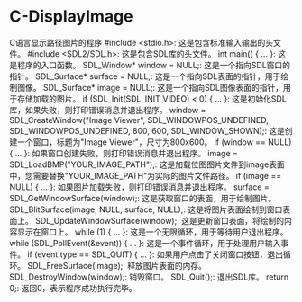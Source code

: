# C-DisplayImage
C语言显示路径图片的程序
#include <stdio.h>: 这是包含标准输入输出的头文件。
#include <SDL2/SDL.h>: 这是包含SDL库的头文件。
int main() { ... }: 这是程序的入口函数。
SDL_Window* window = NULL;: 这是一个指向SDL窗口的指针。
SDL_Surface* surface = NULL;: 这是一个指向SDL表面的指针，用于绘制图像。
SDL_Surface* image = NULL;: 这是一个指向SDL图像表面的指针，用于存储加载的图片。
if (SDL_Init(SDL_INIT_VIDEO) < 0) { ... }: 这是初始化SDL库，如果失败，则打印错误消息并退出程序。
window = SDL_CreateWindow("Image Viewer", SDL_WINDOWPOS_UNDEFINED, SDL_WINDOWPOS_UNDEFINED, 800, 600, SDL_WINDOW_SHOWN);: 这是创建一个窗口，标题为"Image Viewer"，尺寸为800x600。
if (window == NULL) { ... }: 如果窗口创建失败，则打印错误消息并退出程序。
image = SDL_LoadBMP("YOUR_IMAGE_PATH");: 这是加载位图图片文件到image表面中，您需要替换"YOUR_IMAGE_PATH"为实际的图片文件路径。
if (image == NULL) { ... }: 如果图片加载失败，则打印错误消息并退出程序。
surface = SDL_GetWindowSurface(window);: 这是获取窗口的表面，用于绘制图片。
SDL_BlitSurface(image, NULL, surface, NULL);: 这是将图片表面绘制到窗口表面上。
SDL_UpdateWindowSurface(window);: 这是更新窗口表面，将绘制的内容显示在窗口上。
while (1) { ... }: 这是一个无限循环，用于等待用户退出程序。
while (SDL_PollEvent(&event)) { ... }: 这是一个事件循环，用于处理用户输入事件。
if (event.type == SDL_QUIT) { ... }: 如果用户点击了关闭窗口按钮，退出循环。
SDL_FreeSurface(image);: 释放图片表面的内存。
SDL_DestroyWindow(window);: 销毁窗口。
SDL_Quit();: 退出SDL库。
return 0;: 返回0，表示程序成功执行完毕。
